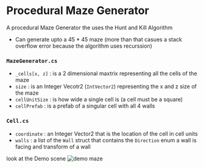 # Procedural Maze Generator

A procedural Maze Generator the uses the Hunt and Kill Algorithm
- Can generate upto a 45 * 45 maze (more than that casues a stack overflow error because the algorithm uses recurssion)

### `MazeGenerator.cs`
- `_cells[x, z]` : is a 2 dimensional maxtrix representing all the cells of the maze
- `size` : is an Integer Vecotr2 (`IntVector2`) representing the x and z size of the maze
- `cellUnitSize` : is how wide a single cell is (a cell must be a square)
- `cellPrefab` : is a prefab of a singular cell with all 4 walls

### `Cell.cs`
- `coordinate` : an Integer Vector2 that is the location of the cell in cell units
- `walls` : a list of the `Wall` struct that contains the `Direction` enum a wall is facing and transform of a wall

look at the Demo scene
![demo maze](https://user-images.githubusercontent.com/36323674/106953929-143e5b00-6744-11eb-996c-261ab687d22f.png)
